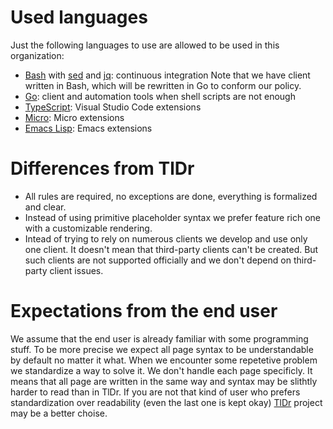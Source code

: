 # Used languages

Just the following languages to use are allowed to be used in this organization:

- [Bash](https://en.wikipedia.org/wiki/Bash_\(Unix_shell\)) with [sed](https://en.wikipedia.org/wiki/Sed) and [jq](https://en.wikipedia.org/wiki/Jq_\(programming_language\)): continuous integration
  Note that we have client written in Bash, which will be rewritten in Go to conform our policy.
- [Go](https://en.wikipedia.org/wiki/Go_\(programming_language): client and
  automation tools when shell scripts are not enough
- [TypeScript](https://en.wikipedia.org/wiki/TypeScript): Visual Studio Code
  extensions
- [Micro](https://en.wikipedia.org/wiki/Lua_\(programming_language\)): Micro extensions
- [Emacs Lisp](https://en.wikipedia.org/wiki/Emacs_Lisp): Emacs extensions

# Differences from TlDr

- All rules are required, no exceptions are done, everything is formalized and
  clear.
- Instead of using primitive placeholder syntax we prefer feature rich one with
  a customizable rendering.
- Intead of trying to rely on numerous clients we develop and use only one
  client. It doesn't mean that third-party clients can't be created. But such
  clients are not supported officially and we don't depend on third-party client
  issues.

# Expectations from the end user

We assume that the end user is already familiar with some programming stuff. To
be more precise we expect all page syntax to be understandable by default no
matter it what. When we encounter some repetetive problem we standardize a way
to solve it. We don't handle each page specificly. It means that all page are
written in the same way and syntax may be slithtly harder to read than in TlDr.
If you are not that kind of user who prefers standardization over readability
(even the last one is kept okay) [TlDr](https://github.com/tldr-pages) project
may be a better choise.
